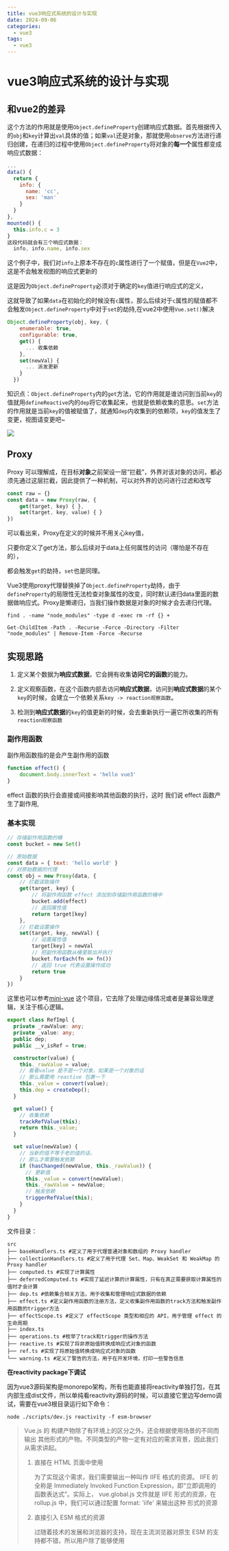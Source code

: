 ```yaml
---
title: vue3响应式系统的设计与实现
date: 2024-09-06
categories:
  - vue3
tags:
  - vue3
---
```

# vue3响应式系统的设计与实现
## 和vue2的差异

这个方法的作用就是使用`Object.defineProperty`创建响应式数据。首先根据传入的`obj`和`key`计算出`val`具体的值；如果`val`还是对象，那就使用`observe`方法进行递归创建，在递归的过程中使用`Object.defineProperty`将对象的**每一个**属性都变成响应式数据：

```js
...
data() {
  return {
    info: {
      name: 'cc',
      sex: 'man'
    } 
  }
},
mounted() {
  this.info.c = 3
}
这段代码就会有三个响应式数据：
  info, info.name, info.sex
```

这个例子中，我们对`info`上原本不存在的`c`属性进行了一个赋值，但是在`Vue2`中，这是不会触发视图的响应式更新的

这是因为`Object.defineProperty`必须对于确定的`key`值进行响应式的定义，

这就导致了如果`data`在初始化的时候没有`c`属性，那么后续对于`c`属性的赋值都不会触发`Object.defineProperty`中对于`set`的劫持,在vue2中使用`Vue.set()`解决

```js
Object.defineProperty(obj, key, {
    enumerable: true,
    configurable: true,
    get() {
      ... 收集依赖
    },
    set(newVal) {
      ... 派发更新
    }
  })
```

知识点：`Object.defineProperty`内的`get`方法，它的作用就是谁访问到当前`key`的值就用`defineReactive`内的`dep`将它收集起来，也就是依赖收集的意思。`set`方法的作用就是当前`key`的值被赋值了，就通知`dep`内收集到的依赖项，`key`的值发生了变更，视图请变更吧~

![](C:\Users\Administrator\Desktop\vue3\img\vue2响应式流程.png)



## Proxy

Proxy 可以理解成，在目标**对象**之前架设一层“拦截”，外界对该对象的访问，都必须先通过这层拦截，因此提供了一种机制，可以对外界的访问进行过滤和改写

```js
const raw = {}
const data = new Proxy(raw, {
    get(target, key) { },
    set(target, key, value) { }
})
```

可以看出来，Proxy在定义的时候并不用关心key值，

只要你定义了get方法，那么后续对于data上任何属性的访问（哪怕是不存在的），

都会触发`get`的劫持，`set`也是同理。

Vue3使用proxy代理替换掉了`Object.defineProperty`劫持，由于`defineProperty`的局限性无法检查对象属性的改变，同时默认递归data里面的数据做响应式。Proxy是懒递归，当我们操作数据是对象的时候才会去递归代理。

```shell
find . -name "node_modules" -type d -exec rm -rf {} +

Get-ChildItem -Path . -Recurse -Force -Directory -Filter "node_modules" | Remove-Item -Force -Recurse
```

## 实现思路

1. 定义某个数据为**响应式数据**，它会拥有收集**访问它的函数**的能力。

2. 定义观察函数，在这个函数内部去访问**响应式数据**，访问到**响应式数据**的某个`key`的时候，会建立一个依赖关系`key -> reaction观察函数`。

3. 检测到**响应式数据**的`key`的值更新的时候，会去重新执行一遍它所收集的所有`reaction观察函数`

### 副作用函数

副作用函数指的是会产生副作用的函数

```js
function effect() { 
    document.body.innerText = 'hello vue3' 
}
```

effect 函数的执行会直接或间接影响其他函数的执行，这时 我们说 effect 函数产生了副作用,

### 基本实现

```js
// 存储副作用函数的桶 
const bucket = new Set() 

// 原始数据 
const data = { text: 'hello world' } 
// 对原始数据的代理 
const obj = new Proxy(data, { 
    // 拦截读取操作 
    get(target, key) { 
        // 将副作用函数 effect 添加到存储副作用函数的桶中 
        bucket.add(effect) 
        // 返回属性值 
        return target[key] 
    }, 
    // 拦截设置操作 
    set(target, key, newVal) { 
        // 设置属性值 
        target[key] = newVal 
        // 把副作用函数从桶里取出并执行 
        bucket.forEach(fn => fn()) 
        // 返回 true 代表设置操作成功 
        return true 
    } 
})
```

这里也可以参考[mini-vue]( https://github.com/cuixiaorui/mini-vue/blob/master/packages/reactivity/src/ref.ts) 这个项目，它去除了处理边缘情况或者是兼容处理逻辑，关注于核心逻辑。

```ts
export class RefImpl {
  private _rawValue: any;
  private _value: any;
  public dep;
  public __v_isRef = true;

  constructor(value) {
    this._rawValue = value;
    // 看看value 是不是一个对象，如果是一个对象的话
    // 那么需要用 reactive 包裹一下
    this._value = convert(value);
    this.dep = createDep();
  }

  get value() {
    // 收集依赖
    trackRefValue(this);
    return this._value;
  }

  set value(newValue) {
    // 当新的值不等于老的值的话，
    // 那么才需要触发依赖
    if (hasChanged(newValue, this._rawValue)) {
      // 更新值
      this._value = convert(newValue);
      this._rawValue = newValue;
      // 触发依赖
      triggerRefValue(this);
    }
  }
}
```



文件目录：

```shell
src
├── baseHandlers.ts #定义了用于代理普通对象和数组的 Proxy handler
├── collectionHandlers.ts #定义了用于代理 Set、Map、WeakSet 和 WeakMap 的 Proxy handler
├── computed.ts #实现了计算属性
├── deferredComputed.ts #实现了延迟计算的计算属性，只有在真正需要获取计算属性的值时才会计算
├── dep.ts #依赖集合相关方法，用于收集和管理响应式数据的依赖
├── effect.ts #定义副作用函数的注册方法，定义收集副作用函数的track方法和触发副作用函数的trigger方法
├── effectScope.ts #定义了 effectScope 类型和相应的 API，用于管理 effect 的生命周期
├── index.ts
├── operations.ts #枚举了track和trigger的操作方法
├── reactive.ts #实现了将非原始值转换成响应式对象的函数
├── ref.ts #实现了将原始值转换成响应式对象的函数
└── warning.ts #定义了警告的方法，用于在开发环境，打印一些警告信息
```

**在reactivity package下调试**

因为vue3源码架构是monorepo架构，所有也能直接将reactivity单独打包，在其内部生成dist文件，所以单纯看reactivity源码的时候，可以直接它里边写demo调试，需要在vue3根目录运行如下命令：

```shell
node ./scripts/dev.js reactivity -f esm-browser
```

> Vue.js 的 构建产物除了有环境上的区分之外，还会根据使用场景的不同而输出 其他形式的产物。不同类型的产物一定有对应的需求背景，因此我们从需求讲起。
>
> 1. 直接在 HTML 页面中使用
>
>    为了实现这个需求，我们需要输出一种叫作 IIFE 格式的资源。 IIFE 的全称是 Immediately Invoked Function Expression，即“立即调用的 函数表达式”。实际上， vue.global.js 文件就是 IIFE 形式的资源，在 rollup.js 中，我们可以通过配置 format: 'iife' 来输出这种 形式的资源
>
> 2. 直接引入 ESM 格式的资源
>
>    过随着技术的发展和浏览器的支持，现在主流浏览器对原生 ESM 的支持都不错，所以用户除了能够使用 <script> 标签引用 IIFE 格式的资源外，还可以直接引入 ESM 格式的资源。例如 Vue.js 3 还会 输出 vue.esm-browser.js 文件，用户可以直接用 

然后在reactivity下随便创建个文件夹（一般是examples），创建创建html文件，引入dist中的源码即可

```html
<script type="module">
  import { computed, ref, effect } from '../dist/reactivity.esm-browser.js'
  const foo = ref('foo')
  console.log(foo.value)
</script>
```

或者直接查看对应包的`__tests__`文件下的单元测试

```ts
...
it('should be reactive', () => {
    const a = ref(1)
    let dummy
    const fn = vi.fn(() => {
      dummy = a.value
    })
    effect(fn)
    // 断言fn被执行了一次，否则测试不通过
    expect(fn).toHaveBeenCalledTimes(1)
    expect(dummy).toBe(1)
    a.value = 2
    // 断言fn被执行了两次，否则测试不通过
    expect(fn).toHaveBeenCalledTimes(2)
    expect(dummy).toBe(2)
    // same value should not trigger
    a.value = 2
    expect(fn).toHaveBeenCalledTimes(2)
  })
...
```

> 这里的`vi`是`@vue/test-utils`中的一个模拟函数库，它被用于测试Vue组件，但看起来也可以用于其他响应式系统的测试。

对应源码

`effect.ts`中定义了一个全局变量 `activeEffect`，初始值是 undefined，它的作用是存储被注册的副作用函数。接着定义了 `effect` 函数，它变成了一个用来注册副作用函数的函数，`effect` 函 数接收一个参数 fn，即要注册的副作用函数

```ts

/**
    注册给定的函数以跟踪响应式更新。
    给定的函数将立即运行一次。每当在其中访问的任何响应式属性更新时，该函数将再次运行。
    @param fn - 将跟踪响应式更新的函数。
    @param options - 用于控制副作用的行为。
    @returns 一个运行器，可用于在创建后控制副作用。 
*/
export function effect<T = any>(
  fn: () => T,
  options?: ReactiveEffectOptions,
): ReactiveEffectRunner {
  if ((fn as ReactiveEffectRunner).effect instanceof ReactiveEffect) {
    fn = (fn as ReactiveEffectRunner).effect.fn
  }

  const _effect = new ReactiveEffect(fn, NOOP, () => {
    if (_effect.dirty) {
      _effect.run()
    }
  })
  if (options) {
    extend(_effect, options)
    if (options.scope) recordEffectScope(_effect, options.scope)
  }
  if (!options || !options.lazy) {
    _effect.run()
  }
  const runner = _effect.run.bind(_effect) as ReactiveEffectRunner
  runner.effect = _effect
  return runner
}

// 除去一些边界条件
export function effect(fn, options = {}) {
  const _effect = new ReactiveEffect(fn);

  // 把用户传过来的值合并到 _effect 对象上去
  // 缺点就是不是显式的，看代码的时候并不知道有什么值
  extend(_effect, options);
  _effect.run();

  // 把 _effect.run 这个方法返回
  // 让用户可以自行选择调用的时机（调用 fn）
  const runner: any = _effect.run.bind(_effect);
  runner.effect = _effect;
  return runner;
}
```

也就是说使用`effect()`去收集副作用函数并且执行了，同时给全局变量`activeEffect`赋值了，赋值操作在`new ReactiveEffect`，`activeEffect`在执行`_effect.run()`时会把它本身赋值给`activeEffect`;

当 effect 函数执行时，首先会把副作用函数 fn 赋值给 全局变量 `activeEffect`。接着执行被注册的副作用函数 fn， 这将会触发响应式数据的读取操作，进而触发代理对象 Proxy 的 get 拦截函数

同时思考一个问题：我们**没有在副作用函数与被操作的目标字段之间建立明确的联系** 。例如当读取属性时，无论读取的是哪一个属性，其实都一样，都会把副作用函数收集到“桶”里；当设置属性时，无论设置的是哪一个属性，也都会把“桶”里的副作用函数取出并执行。副作用函数与被操作的字段之间没有明确的联系。解决方法很简单，只需要在副作用函数与被操作的字段之间建立联系即可

```js
// 存储副作用函数的桶
const bucket = new WeakMap()
const obj = new Proxy(data, {
  // 拦截读取操作
  get(target, key) {
    // 将副作用函数 activeEffect 添加到存储副作用函数的桶中
    track(target, key);
    // 返回属性值
    return target[key];
  },
  // 拦截设置操作
  set(target, key, newVal) {
    // 设置属性值
    target[key] = newVal;
    // 把副作用函数从桶里取出并执行
    trigger(target, key);
  },
});

// 在 get 拦截函数内调用 track 函数追踪变化
function track(target, key) {
  // 没有 activeEffect，直接 return
  if (!activeEffect) return;
  let depsMap = bucket.get(target);
  if (!depsMap) {
    bucket.set(target, (depsMap = new Map()));
  }
  let deps = depsMap.get(key);
  if (!deps) {
    depsMap.set(key, (deps = new Set()));
  }
  deps.add(activeEffect);
}
// 在 set 拦截函数内调用 trigger 函数触发变化
function trigger(target, key) {
  const depsMap = bucket.get(target);
  if (!depsMap) return;
  const effects = depsMap.get(key);
  effects && effects.forEach((fn) => fn());
}
```

![副作用函数与被操作的目标字段关系](C:\Users\Administrator\Desktop\vue3\img\WeakMap、Map、Set之间的关系.png)

> `Map`类似于对象，也是键值对的集合，但是“键”的范围不限于字符串，各种类型的值（包括对象）都可以当作键
>
> `WeakMap`只接受对象作为键名（`null`除外），不接受其他类型的值作为键名。简单地说，`WeakMap` 对 key 是弱引用，不影响垃圾回收器的工作。据这个特性可知，一旦 key 被垃圾回收器回收，那么对应的键和值就访问不到了。所以 `WeakMap` 经常用于存储那些只有当 key 所引 用的对象存在时（没有被回收）才有价值的信息
>
> 但如果使用 `Map` 来代替 `WeakMap`， 那么即使用户侧的代码对 `target` 没有任何引用，这个 `target` 也不 会被回收，最终可能导致内存溢出

```js
const map = new Map();
const weakmap = new WeakMap();

(function () {
  const foo = { foo: 1 };
  const bar = { bar: 2 };

  map.set(foo, 6);
  weakmap.set(bar, 6);
  console.log(weakmap.get(bar));    // 6
})()

for (let key of map.keys()) {
  console.log(key); // 输出 { foo: 1 }
}
```

我们来调试完整代码来观察此时“桶”的结构

```js
// 存储副作用函数的桶
const bucket = new WeakMap()

const data = { ok: true, text: 'hello world' } 

const obj = new Proxy(data, {
  // 拦截读取操作
  get(target, key) {
    // 将副作用函数 activeEffect 添加到存储副作用函数的桶中
    track(target, key);
    // 返回属性值
    return target[key];
  },
  // 拦截设置操作
  set(target, key, newVal) {
    // 设置属性值
    target[key] = newVal;
    // 把副作用函数从桶里取出并执行
    trigger(target, key);
    return true
  },
});

// 在 get 拦截函数内调用 track 函数追踪变化
function track(target, key) {
  // 没有 activeEffect，直接 return
  if (!activeEffect) return;
  let depsMap = bucket.get(target);
  if (!depsMap) {
    bucket.set(target, (depsMap = new Map()));
  }
  let deps = depsMap.get(key);
  if (!deps) {
    depsMap.set(key, (deps = new Set()));
  }
  deps.add(activeEffect);
}
// 在 set 拦截函数内调用 trigger 函数触发变化
function trigger(target, key) {
  const depsMap = bucket.get(target);
  if (!depsMap) return;
  const effects = depsMap.get(key);
  effects && effects.forEach((fn) => fn());
}


// 用一个全局变量存储被注册的副作用函数
let activeEffect;
let globalVar
// effect 函数用于注册副作用函数
function effect(fn) {
  // 当调用 effect 注册副作用函数时，将副作用函数 fn 赋值给 activeEffect
  activeEffect = fn;
  // 执行副作用函数
  fn();
}

effect(function effectFn() { 
  globalVar = obj.ok ? obj.text : 'not' 
})

// obj.text = 'text'

console.log(globalVar,bucket.get(data));
```

更改`obj.text`的值会触发`obj`的`set`,从而执行副作用函数，自此我们就实现了一个简易的响应式系统。

### 分支切换和cleanup

```js
const data = { ok: true, text: 'hello world' } 
const obj = new Proxy(data, { /* ... */ }) 

    effect(function effectFn() { 
        document.body.innerText = obj.ok ? obj.text : 'not' 
    })
```

观察以上代码，当副作用函数中出现三元表达式时，当字段 `obj.ok` 的值发生变化时， 代码执行的分支会跟着变化，这就是所谓的**分支切换**。

`obj.ok`为`true`时，此时的副作用函数与响应式数据之间的联系：

![](C:\Users\Administrator\Desktop\vue3\img\分支切换下的依赖集合.png)

我们看现在的完整代码

```js
// 存储副作用函数的桶
// const bucket = new WeakMap();
// 这里使用Map是为了后续打印能看到bucket
const bucket = new Map();

let data = { ok: true, text: "hello world" };

let globalVar

// 用一个全局变量存储被注册的副作用函数
let activeEffect;
// effect 函数用于注册副作用函数
function effect(fn) {
  // 当调用 effect 注册副作用函数时，将副作用函数 fn 赋值给 activeEffect
  activeEffect = fn;
  // 执行副作用函数
  fn();
}
const obj = new Proxy(data, {
  // 拦截读取操作
  get(target, key) {
    // 将副作用函数 activeEffect 添加到存储副作用函数的桶中
    track(target, key);
    // 返回属性值
    return target[key];
  },
  // 拦截设置操作
  set(target, key, newVal) {
    // 设置属性值
    target[key] = newVal;
    // 把副作用函数从桶里取出并执行
    trigger(target, key);
    return true
  },
});

// 在 get 拦截函数内调用 track 函数追踪变化
function track(target, key) {
  // 没有 activeEffect，直接 return
  if (!activeEffect) return;
  let depsMap = bucket.get(target);
  console.log(key,depsMap);
  if (!depsMap) {
    bucket.set(target, (depsMap = new Map()));
  }
  console.log(key);
  let deps = depsMap.get(key);
  if (!deps) {
    depsMap.set(key, (deps = new Set()));
  }
  console.log(key);
  deps.add(activeEffect);
  console.log(target,depsMap);
}
// 在 set 拦截函数内调用 trigger 函数触发变化
function trigger(target, key) {
  const depsMap = bucket.get(target);
  if (!depsMap) return;
  const effects = depsMap.get(key);
  effects && effects.forEach((fn) => fn());
}

// 在收集
effect(function effectFn() { 
  globalVar = obj.ok ? obj.text : 'not' 
})

/* 
  这里改变响应式变量的值,触发副作用函数重新执行后，由于此时字段 obj.text 不
  会被读取，只会触发字段 obj.ok 的读取操作，所以理想情况下副作
  用函数 effectFn 不应该被字段 obj.text 所对应的依赖集合收集
*/
obj.ok = false
console.log(globalVar,bucket);
```

当响应式变量`obj.ok`的值从`true`变为`false`时，由于此时字段 `obj.text` 不会被读取，只会触发字段 `obj.ok` 的读取操作，所以理想情况下副作用函数 `effectFn` 不应该被字段 `obj.text` 所对应的依赖集合收集。但上面的代码还未做到，**因为每一次触发`track`时都是从同一个`bucket`中读取的同一个`target`,对应的`key`还保留着上一次依赖收集的结果**

即我们是想实现如下的这种情况，但实际上，就产生了遗留的副作用函数，即`text`对应的副作用函数被保留了下来，遗留的副作用函数会导致不必要的更新，**因为当`obj.ok`的值为`false`时,无论`obj.text`的值如何变化，都不应该导致更新**

![](C:\Users\Administrator\Desktop\vue3\img\理想情况下分支切换的依赖集合.png)

解决这个问题的方法，**每次副作用函数执行时，我们可以先把它从所有与之关联的依赖集合中删除**，当副作用函数执行完毕后，会重新建立联系，但在新的联系中不会包含遗留的副作用函数。

![](C:\Users\Administrator\Desktop\vue3\img\分支切换-断开函数与响应式数据之间的联系.png)

要将一个副作用函数从所有与之关联的依赖集合中移除，因为一个依赖集合中可能会有多个副作用函数，要移除对应的副作用函数，就需要明确知道哪些依赖集合中包含它

为此我们重新设计`effect`函数,在其中**定义一个`effectFn`函数，并且添加一个属性`deps`用于存放含有该副作用函数的依赖集合**

同时需要思考在何处**收集副作用函数的依赖集合**，答案是在**track函数**

最后在**每次触发副作用函数前清除掉副作用函数和依赖集合之间的联系**，也就是说在触发一个副作用函数时，会先清除拥有这个副作用函数的依赖集合，这样就不会造成多余的遗留的副作用函数



完整代码：

```js
// 存储副作用函数的桶
// const bucket = new WeakMap();
// 这里使用Map是为了后续打印能看到bucket
const bucket = new Map();

let data = { ok: true, text: "hello world" };

let global;

// 用一个全局变量存储被注册的副作用函数
let activeEffect;
// effect 函数用于注册副作用函数
function effect(fn) {
  const effectFn = () => {
    // 调用 cleanup 函数完成清除工作 
    cleanup(effectFn)  // 新增 
    // 当 effectFn 执行时，将其设置为当前激活的副作用函数
    activeEffect = effectFn;
    fn();
  };
  // activeEffect.deps 用来存储所有与该副作用函数相关联的依赖集合
  effectFn.deps = [];
  // 执行副作用函数
  effectFn();
}
const obj = new Proxy(data, {
  // 拦截读取操作
  get(target, key) {
    // 将副作用函数 activeEffect 添加到存储副作用函数的桶中
    track(target, key);
    // 返回属性值
    return target[key];
  },
  // 拦截设置操作
  set(target, key, newVal) {
    // 设置属性值
    target[key] = newVal;
    // 把副作用函数从桶里取出并执行
    trigger(target, key);
  },
});

// 在 get 拦截函数内调用 track 函数追踪变化
function track(target, key) {
  // 没有 activeEffect，直接 return
  if (!activeEffect) return;
  let depsMap = bucket.get(target);
  // console.log(key, depsMap);
  if (!depsMap) {
    bucket.set(target, (depsMap = new Map()));
  }
  console.log(key);
  let deps = depsMap.get(key);
  if (!deps) {
    depsMap.set(key, (deps = new Set()));
  }
  // console.log(key);
  // 把当前激活的副作用函数添加到依赖集合 deps 中
  deps.add(activeEffect);
  console.log(target, depsMap);

  // deps 就是一个与当前副作用函数存在联系的依赖集合
  // 将其添加到 activeEffect.deps 数组中
  activeEffect.deps.push(deps);
  console.log(activeEffect);
}
// 在 set 拦截函数内调用 trigger 函数触发变化
function trigger(target, key) {
  const depsMap = bucket.get(target);
  if (!depsMap) return;
  const effects = depsMap.get(key);
  effects && effects.forEach((fn) => fn());
}


// 清除副作用函数对应的依赖集合
function cleanup(effectFn) {
  // 遍历 effectFn.deps 数组
  for (let i = 0; i < effectFn.deps.length; i++) {
    // deps 是依赖集合
    const deps = effectFn.deps[i];
    // 将 effectFn 从依赖集合中移除
    deps.delete(effectFn);
  }
  // 最后需要重置 effectFn.deps 数组
  effectFn.deps.length = 0;
}

// 在收集
effect(function effectFn() {
  global = obj.ok ? obj.text : "not";
});

/* 
  这里改变响应式变量的值,触发副作用函数重新执行后，由于此时字段 obj.text 不
  会被读取，只会触发字段 obj.ok 的读取操作，所以理想情况下副作
  用函数 effectFn 不应该被字段 obj.text 所对应的依赖集合收集
*/
obj.ok = false;
console.log(bucket);
```

然而在调试当前代码时会出现无限循环，问题出在`trigger`函数

```js
function trigger(target, key) { 
    const depsMap = bucket.get(target) 
    if (!depsMap) return 
    const effects = depsMap.get(key) 
    effects && effects.forEach(fn => fn()) // 问题出在这句代码 
}
```

我们这里遍历的`effects`就是一个依赖集合，是一个`set`类型；当副作用函数执行时，会调用 `cleanup` 进行清除，实际上就是从 `effects` 集合中将当前执行的副作用函数剔除，但是副作用函数的执行会导致其重新被收集到集合 中，而此时对于 `effects` 集合的遍历仍在进行

我们来看在遍历set的同时修改它会发生什么

```js
const set = new Set([1]) 

set.forEach(item => { 
    set.delete(1) 
    set.add(1) 
    console.log('遍历中') 
})
```

> 语言规范中对此有明确的说明：在调用 forEach 遍历 Set 集合 时，如果一个值已经被访问过了，但该值被删除并重新添加到集合， 如果此时 forEach 遍历没有结束，那么该值会重新被访问。因此，上面的代码会无限执行

解决方法就是重新构建一个set并且遍历它：

```js
const set = new Set([1]) 

const newSet = new Set(set) 
newSet.forEach(item => { 
    set.delete(1) 
    set.add(1) 
    console.log('遍历中') 
})
```

修改后的代码如下：

```js
// 存储副作用函数的桶
// const bucket = new WeakMap();
// 这里使用Map是为了后续打印能看到bucket
const bucket = new Map();

let data = { ok: true, text: "hello world" };

let global;

// 用一个全局变量存储被注册的副作用函数
let activeEffect;
// effect 函数用于注册副作用函数
function effect(fn) {
  const effectFn = () => {
    // 调用 cleanup 函数完成清除工作
    cleanup(effectFn); // 新增
    // 当 effectFn 执行时，将其设置为当前激活的副作用函数
    activeEffect = effectFn;
    fn();
  };
  // activeEffect.deps 用来存储所有与该副作用函数相关联的依赖集合
  effectFn.deps = [];
  // 执行副作用函数
  effectFn();
}
const obj = new Proxy(data, {
  // 拦截读取操作
  get(target, key) {
    // 将副作用函数 activeEffect 添加到存储副作用函数的桶中
    track(target, key);
    // 返回属性值
    return target[key];
  },
  // 拦截设置操作
  set(target, key, newVal) {
    // 设置属性值
    target[key] = newVal;
    // 把副作用函数从桶里取出并执行
    trigger(target, key);
  },
});

// 在 get 拦截函数内调用 track 函数追踪变化
function track(target, key) {
  // 没有 activeEffect，直接 return
  if (!activeEffect) return;
  let depsMap = bucket.get(target);
  // console.log(key, depsMap);
  if (!depsMap) {
    bucket.set(target, (depsMap = new Map()));
  }
  console.log(key);
  let deps = depsMap.get(key);
  if (!deps) {
    depsMap.set(key, (deps = new Set()));
  }
  // console.log(key);
  // 把当前激活的副作用函数添加到依赖集合 deps 中
  deps.add(activeEffect);
  // console.log(target, depsMap);

  // deps 就是一个与当前副作用函数存在联系的依赖集合
  // 将其添加到 activeEffect.deps 数组中
  activeEffect.deps.push(deps);
  // console.log(activeEffect);
}
// 在 set 拦截函数内调用 trigger 函数触发变化
function trigger(target, key) {
  const depsMap = bucket.get(target);
  if (!depsMap) return;
  const effects = depsMap.get(key);
  const effectsToRun = new Set(effects); // 新增
  effectsToRun.forEach((effectFn) => effectFn()); // 新增
}

// 清除副作用函数对应的依赖集合
function cleanup(effectFn) {
  // 遍历 effectFn.deps 数组
  for (let i = 0; i < effectFn.deps.length; i++) {
    // deps 是依赖集合
    const deps = effectFn.deps[i];
    // 将 effectFn 从依赖集合中移除
    deps.delete(effectFn);
  }
  // 最后需要重置 effectFn.deps 数组
  effectFn.deps.length = 0;
}

// 在收集
effect(function effectFn() {
  global = obj.ok ? obj.text : "not";
});

/* 
  这里改变响应式变量的值,触发副作用函数重新执行后，由于此时字段 obj.text 不
  会被读取，只会触发字段 obj.ok 的读取操作，所以理想情况下副作
  用函数 effectFn 不应该被字段 obj.text 所对应的依赖集合收集
*/
obj.ok = false;
console.log(bucket);

```

### 嵌套的 effect  与 effect  栈

effect之间是可以嵌套的

```js
effect(function effectFn1() { 
    effect(function effectFn2() { /* ... */ }) 
    /* ... */ 
})
```

这种场景在组件的嵌套中会出现，但是我们之前实现的代码中并没有考虑嵌套的部分

我们根据之前的代码修改，增加`effect`嵌套的部分，以下是修改前的代码

```js
// 存储副作用函数的桶
const bucket = new WeakMap();
// 这里使用Map是为了后续打印能看到bucket
// const bucket = new Map();

let data = { foo: true, bar: true };

let global;
let temp1, temp2;

// 用一个全局变量存储被注册的副作用函数
let activeEffect;
// effect 函数用于注册副作用函数
function effect(fn) {
  const effectFn = () => {
    // 调用 cleanup 函数完成清除工作
    cleanup(effectFn); // 新增
    // 当 effectFn 执行时，将其设置为当前激活的副作用函数
    activeEffect = effectFn;
    fn();
  };
  // activeEffect.deps 用来存储所有与该副作用函数相关联的依赖集合
  effectFn.deps = [];
  // 执行副作用函数
  effectFn();
}
const obj = new Proxy(data, {
  // 拦截读取操作
  get(target, key) {
    // 将副作用函数 activeEffect 添加到存储副作用函数的桶中
    track(target, key);
    // 返回属性值
    return target[key];
  },
  // 拦截设置操作
  set(target, key, newVal) {
    // 设置属性值
    target[key] = newVal;
    // 把副作用函数从桶里取出并执行
    trigger(target, key);
  },
});

// 在 get 拦截函数内调用 track 函数追踪变化
function track(target, key) {
  // 没有 activeEffect，直接 return
  if (!activeEffect) return;
  let depsMap = bucket.get(target);
  // console.log(key, depsMap);
  if (!depsMap) {
    bucket.set(target, (depsMap = new Map()));
  }
  console.log(key);
  let deps = depsMap.get(key);
  if (!deps) {
    depsMap.set(key, (deps = new Set()));
  }
  // console.log(key);
  // 把当前激活的副作用函数添加到依赖集合 deps 中
  deps.add(activeEffect);
  // console.log(target, depsMap);

  // deps 就是一个与当前副作用函数存在联系的依赖集合
  // 将其添加到 activeEffect.deps 数组中
  activeEffect.deps.push(deps);
  // console.log(activeEffect);
}
// 在 set 拦截函数内调用 trigger 函数触发变化
function trigger(target, key) {
  const depsMap = bucket.get(target);
  if (!depsMap) return;
  const effects = depsMap.get(key);
  const effectsToRun = new Set(effects); // 新增
  effectsToRun.forEach((effectFn) => effectFn()); // 新增
}

// 清除副作用函数对应的依赖集合
function cleanup(effectFn) {
  // 遍历 effectFn.deps 数组
  for (let i = 0; i < effectFn.deps.length; i++) {
    // deps 是依赖集合
    const deps = effectFn.deps[i];
    // 将 effectFn 从依赖集合中移除
    deps.delete(effectFn);
  }
  // 最后需要重置 effectFn.deps 数组
  effectFn.deps.length = 0;
}

// 嵌套effect
effect(function effectFn1() {
  console.log("effectFn1执行");
  // 在 effectFn1 中读取 obj.foo 属性
  effect(function effectFn2() {
    console.log("effectFn2执行");
    // 在 effectFn2 中读取 obj.bar 属性
    temp2 = obj.bar;
  });
  temp1 = obj.foo;
});

obj.foo = false;
// obj.bar = false

console.log(bucket.get(data));
```

我们去修改`obj.foo`,预期是修改它会重新执行副作用函数`effectFn1`,并且嵌套在其中的effectFn2也会重新执行；

然而实际上的输出是

```shell
effectFn1执行
effectFn2执行
bar
foo
effectFn2执行
bar
```

我们用全局变量 `activeEffect` 来存储通过 `effect` 函数注册的 副作用函数，这意味着同一时刻 `activeEffect` 所存储的副作用函数 只能有一个。当副作用函数发生嵌套时，内层副作用函数的执行会覆盖 `activeEffect` 的值，并且永远不会恢复到原来的值。这时如果再 有响应式数据进行依赖收集，即使这个响应式数据是在外层副作用函数中读取的，它们收集到的副作用函数也都会是内层副作用函数，这就是问题所在。

为了解决这个问题，我们需要一个副作用函数栈 `effectStack`， 在副作用函数执行时，将当前副作用函数压入栈中，待副作用函数执 行完毕后将其从栈中弹出，并始终让 `activeEffect` 指向栈顶的副作用函数。这样就能做到一个响应式数据只会收集直接读取其值的副作用函数，而不会出现互相影响的情况

修改后的完整代码如下：

```js
// 存储副作用函数的桶
const bucket = new WeakMap();
// 这里使用Map是为了后续打印能看到bucket
// const bucket = new Map();

let data = { foo: true, bar: true };

let global;
let temp1, temp2;

// 用一个全局变量存储被注册的副作用函数
let activeEffect;
const effectStack = []; // 新增
// effect 函数用于注册副作用函数
function effect(fn) {
  const effectFn = () => {
    cleanup(effectFn);
    activeEffect = effectFn;

    // 在调用副作用函数之前将当前副作用函数压入栈中
    effectStack.push(effectFn); // 新增
    fn();

    // 在当前副作用函数执行完毕后，将当前副作用函数弹出栈，并把 activeEffect 还原为之前的值
    effectStack.pop(); // 新增
    activeEffect = effectStack[effectStack.length - 1]; // 新增
  };
  effectFn.deps = [];
  effectFn();
}
const obj = new Proxy(data, {
  // 拦截读取操作
  get(target, key) {
    // 将副作用函数 activeEffect 添加到存储副作用函数的桶中
    track(target, key);
    // 返回属性值
    return target[key];
  },
  // 拦截设置操作
  set(target, key, newVal) {
    // 设置属性值
    target[key] = newVal;
    // 把副作用函数从桶里取出并执行
    trigger(target, key);
  },
});

// 在 get 拦截函数内调用 track 函数追踪变化
function track(target, key) {
  // 没有 activeEffect，直接 return
  if (!activeEffect) return;
  let depsMap = bucket.get(target);
  if (!depsMap) {
    bucket.set(target, (depsMap = new Map()));
  }
  let deps = depsMap.get(key);
  if (!deps) {
    depsMap.set(key, (deps = new Set()));
  }
  // 把当前激活的副作用函数添加到依赖集合 deps 中
  deps.add(activeEffect);

  // deps 就是一个与当前副作用函数存在联系的依赖集合
  // 将其添加到 activeEffect.deps 数组中
  activeEffect.deps.push(deps);
}
// 在 set 拦截函数内调用 trigger 函数触发变化
function trigger(target, key) {
  const depsMap = bucket.get(target);
  if (!depsMap) return;
  const effects = depsMap.get(key);
  const effectsToRun = new Set(effects); // 新增
  effectsToRun.forEach((effectFn) => effectFn()); // 新增
}

// 清除副作用函数对应的依赖集合
function cleanup(effectFn) {
  // 遍历 effectFn.deps 数组
  for (let i = 0; i < effectFn.deps.length; i++) {
    // deps 是依赖集合
    const deps = effectFn.deps[i];
    // 将 effectFn 从依赖集合中移除
    deps.delete(effectFn);
  }
  // 最后需要重置 effectFn.deps 数组
  effectFn.deps.length = 0;
}

// 嵌套effect
effect(function effectFn1() {
  console.log("effectFn1执行");
  // 在 effectFn1 中读取 obj.foo 属性
  effect(function effectFn2() {
    console.log("effectFn2执行");
    // 在 effectFn2 中读取 obj.bar 属性
    temp2 = obj.bar;
  });
  temp1 = obj.foo;
});

obj.foo = false;
// obj.bar = false

// console.log(bucket.get(data));
```

### 避免无限递归循环

```js
const data = { foo: 1 } 
const obj = new Proxy(data, { /*...*/ }) 

effect(() => obj.foo++)
```

可以看到，在 effect 注册的副作用函数内有一个自增操作 `obj.foo++`，该操作会引起栈溢出

**这里的代码在浏览器环境中执行会引起栈溢出**

```js
// 等同于
effect(() => {
    obj.foo = obj.foo + 1
})
```

在这个语句中，既会读取 `obj.foo` 的值，又会设置 `obj.foo` 的 值，而这就是导致问题的根本原因。我们可以尝试推理一下代码的执行流程：首先读取 `obj.foo` 的值，这会触发 `track` 操作，将当前副作用函数收集到“桶”中，接着将其加 1 后再赋值给 `obj.foo`，此时会触发 `trigger` 操作，即把“桶”中的副作用函数取出并执行。但问题是该副作用函数正在执行中，还没有执行完毕，就要开始下一次的执行。这样会导致无限递归地调用自己，于是就产生了栈溢出

此时无论是 `track` 时收集的副 作用函数，还是 `trigger` 时要触发执行的副作用函数，都是 `activeEffect`

**如果 `trigger`  触发执行的副作用函数与当前正在执行的副作用函数相同**，则不触发执行,修改后的完整代码如下：

```html
<!DOCTYPE html>
<html lang="en">

    <head>
        <meta charset="UTF-8">
        <meta name="viewport" content="width=device-width, initial-scale=1.0">
        <title>Document</title>
    </head>
    <script>
        // 存储副作用函数的桶
        const bucket = new WeakMap();
        // 这里使用Map是为了后续打印能看到bucket
        // const bucket = new Map();

        let data = { foo: 1, bar: true };

        let global;
        let temp1, temp2;

        // 用一个全局变量存储被注册的副作用函数
        let activeEffect;
        const effectStack = []; // 新增
        // effect 函数用于注册副作用函数
        function effect(fn) {
            console.log('effect');
            const effectFn = () => {
                cleanup(effectFn);
                activeEffect = effectFn;

                // 在调用副作用函数之前将当前副作用函数压入栈中
                effectStack.push(effectFn); // 新增
                fn();

                // 在当前副作用函数执行完毕后，将当前副作用函数弹出栈，并把 activeEffect 还原为之前的值
                effectStack.pop(); // 新增
                activeEffect = effectStack[effectStack.length - 1]; // 新增
            };
            effectFn.deps = [];
            effectFn();
        }
        const obj = new Proxy(data, {
            // 拦截读取操作
            get(target, key) {
                // 将副作用函数 activeEffect 添加到存储副作用函数的桶中
                track(target, key);
                // 返回属性值
                return target[key];
            },
            // 拦截设置操作
            set(target, key, newVal) {
                // 设置属性值
                target[key] = newVal;
                // 把副作用函数从桶里取出并执行
                trigger(target, key);
            },
        });

        // 在 get 拦截函数内调用 track 函数追踪变化
        function track(target, key) {
            console.log('track')
            // 没有 activeEffect，直接 return
            if (!activeEffect) return;
            let depsMap = bucket.get(target);
            if (!depsMap) {
                bucket.set(target, (depsMap = new Map()));
            }
            let deps = depsMap.get(key);
            if (!deps) {
                depsMap.set(key, (deps = new Set()));
            }
            // 把当前激活的副作用函数添加到依赖集合 deps 中
            deps.add(activeEffect);

            // deps 就是一个与当前副作用函数存在联系的依赖集合
            // 将其添加到 activeEffect.deps 数组中
            activeEffect.deps.push(deps);
        }
        // 在 set 拦截函数内调用 trigger 函数触发变化
        function trigger(target, key) {
            console.log('trigger')
            const depsMap = bucket.get(target);
            if (!depsMap) return;
            const effects = depsMap.get(key);
            const effectsToRun = new Set(); // 修改
            effects && effects.forEach(effectFn => {
                // 如果 trigger 触发执行的副作用函数与当前正在执行的副作用函数相同，则不触发执行
                if (effectFn !== activeEffect) {  // 新增 
                    effectsToRun.add(effectFn)
                }
            })
            effectsToRun.forEach((effectFn) => effectFn()); 
        }

        // 清除副作用函数对应的依赖集合
        function cleanup(effectFn) {
            // 遍历 effectFn.deps 数组
            for (let i = 0; i < effectFn.deps.length; i++) {
                // deps 是依赖集合
                const deps = effectFn.deps[i];
                // 将 effectFn 从依赖集合中移除
                deps.delete(effectFn);
            }
            // 最后需要重置 effectFn.deps 数组
            effectFn.deps.length = 0;
        }

        effect(() => {
            obj.foo = obj.foo + 1
        })

        // console.log(bucket.get(data));

    </script>

    <body>

    </body>

</html>
```



### 调度执行

可调度性是响应系统非常重要的特性。首先我们需要明确什么是可调度性。所谓可调度，指的是当 `trigger` 动作触发副作用函数重新执行时，有能力决定副作用函数执行的时机、次数以及方式

```js
const data = { foo: 1 } 
const obj = new Proxy(data, { /* ... */ }) 

effect(() => { 
    console.log(obj.foo) 
})

obj.foo++ 

console.log('结束了')
```

结果如下：

```js
1 
2 
'结束了'
```

如果说需要**更改打印的顺序**，除了直接更改代码，这时就需要响应系统**支持调度** 。

我们可以为 effect 函数设计一个选项参数 options，允许用户 指定调度器：

```js
effect( 
    () => { 
        console.log(obj.foo) 
    }, 
    // options 
    { 
        // 调度器 scheduler 是一个函数 
        scheduler(fn) { 
            // ... 
        } 
    } 
)
```

它是一个对象，其中允许指定 `scheduler` 调度函数，同时在 `effect` 函数内部我们需要把 `options` 选项挂载到对应的副作用函数上：

```js
function effect(fn,options = {}) {
    const effectFn = () => {
        cleanup(effectFn);
        activeEffect = effectFn;

        // 在调用副作用函数之前将当前副作用函数压入栈中
        effectStack.push(effectFn);
        fn();

        // 在当前副作用函数执行完毕后，将当前副作用函数弹出栈，并把 activeEffect 还原为之前的值
        effectStack.pop(); 
        activeEffect = effectStack[effectStack.length - 1]; 


    };
    // 将 options 挂载到 effectFn 上 
    effectFn.options = options  // 新增 
    effectFn.deps = [];
    effectFn();
}
```

有了调度函数，我们在 trigger 函数中触发副作用函数重新执行时，就可以直接调用用户传递的调度器函数，从而把控制权交给用户：

```js
function trigger(target, key) {
  const depsMap = bucket.get(target);
  if (!depsMap) return;
  const effects = depsMap.get(key);
  const effectsToRun = new Set();
  effects &&
    effects.forEach((effectFn) => {
      // 如果 trigger 触发执行的副作用函数与当前正在执行的副作用函数相同，则不触发执行
      if (effectFn !== activeEffect) {
        effectsToRun.add(effectFn);
      }
    });
  effectsToRun.forEach((effectFn) => {
    // 如果一个副作用函数存在调度器，则调用该调度器，并将副作用函数作为参数传递
    if (effectFn.options.scheduler) { 
      effectFn.options.scheduler(effectFn); // 新增
    } else {
      // 否则直接执行副作用函数（之前的默认行为）
      effectFn(); // 新增
    }
  });
}
```

传入调度器后执行结果为：

```shell
1
结束了
2
```

完整代码：

```js
// 存储副作用函数的桶
const bucket = new WeakMap();

let data = { foo: 1, bar: true };

let global;
let temp1, temp2;

// 用一个全局变量存储被注册的副作用函数
let activeEffect;
const effectStack = [];
// effect 函数用于注册副作用函数
function effect(fn, options = {}) {
  const effectFn = () => {
    cleanup(effectFn);
    activeEffect = effectFn;

    // 在调用副作用函数之前将当前副作用函数压入栈中
    effectStack.push(effectFn);
    fn();

    // 在当前副作用函数执行完毕后，将当前副作用函数弹出栈，并把 activeEffect 还原为之前的值
    effectStack.pop();
    activeEffect = effectStack[effectStack.length - 1];
  };
  // 将 options 挂载到 effectFn 上
  effectFn.options = options; // 新增
  effectFn.deps = [];
  effectFn();
}
const obj = new Proxy(data, {
  // 拦截读取操作
  get(target, key) {
    // 将副作用函数 activeEffect 添加到存储副作用函数的桶中
    track(target, key);
    // 返回属性值
    return target[key];
  },
  // 拦截设置操作
  set(target, key, newVal) {
    // 设置属性值
    target[key] = newVal;
    // 把副作用函数从桶里取出并执行
    trigger(target, key);
  },
});

// 在 get 拦截函数内调用 track 函数追踪变化
function track(target, key) {
  // 没有 activeEffect，直接 return
  if (!activeEffect) return;
  let depsMap = bucket.get(target);
  if (!depsMap) {
    bucket.set(target, (depsMap = new Map()));
  }
  let deps = depsMap.get(key);
  if (!deps) {
    depsMap.set(key, (deps = new Set()));
  }
  // 把当前激活的副作用函数添加到依赖集合 deps 中
  deps.add(activeEffect);

  // deps 就是一个与当前副作用函数存在联系的依赖集合
  // 将其添加到 activeEffect.deps 数组中
  activeEffect.deps.push(deps);
}
// 在 set 拦截函数内调用 trigger 函数触发变化
function trigger(target, key) {
  const depsMap = bucket.get(target);
  if (!depsMap) return;
  const effects = depsMap.get(key);
  const effectsToRun = new Set();
  effects &&
    effects.forEach((effectFn) => {
      // 如果 trigger 触发执行的副作用函数与当前正在执行的副作用函数相同，则不触发执行
      if (effectFn !== activeEffect) {
        effectsToRun.add(effectFn);
      }
    });
  effectsToRun.forEach((effectFn) => {
    // 如果一个副作用函数存在调度器，则调用该调度器，并将副作用函数作为参数传递
    if (effectFn.options.scheduler) { 
      effectFn.options.scheduler(effectFn); // 新增
    } else {
      // 否则直接执行副作用函数（之前的默认行为）
      effectFn(); // 新增
    }
  });
}

// 清除副作用函数对应的依赖集合
function cleanup(effectFn) {
  // 遍历 effectFn.deps 数组
  for (let i = 0; i < effectFn.deps.length; i++) {
    // deps 是依赖集合
    const deps = effectFn.deps[i];
    // 将 effectFn 从依赖集合中移除
    deps.delete(effectFn);
  }
  // 最后需要重置 effectFn.deps 数组
  effectFn.deps.length = 0;
}

// ----------------------------------------------------------------
// effect(() => {
//   console.log(obj.foo);
// });

effect(
  () => {
    console.log(obj.foo);
  },
  {
    // 调度器 scheduler 是一个函数
    scheduler(fn) {
      // 将副作用函数放到宏任务队列中执行
      setTimeout(fn);
    },
  }
);
// ----------------------------------------------------------------

obj.foo++;

console.log("结束了");

// console.log(bucket.get(data));

```

除了控制副作用函数的执行顺序，通过调度器还可以做到控制它的**执行次数**，这一点也尤为重要

```js
const data = { foo: 1 } 
const obj = new Proxy(data, { /* ... */ }) 

effect(() => { 
    console.log(obj.foo) 
}) 

obj.foo++ 
obj.foo++
```

```shell
1
2
3
```

若我们只关注最终结果而不关注过程，希望的结果如下

```shell
1
3
```

思考如何基于调度器实现

```js
// 定义一个任务队列
const jobQueue = new Set();
// 使用 Promise.resolve() 创建一个 promise 实例，我们用它将一个任务添加到微任务队列
const p = Promise.resolve();

// 一个标志代表是否正在刷新队列
let isFlushing = false;
function flushJob() {
  // 如果队列正在刷新，则什么都不做
  if (isFlushing) return;
  // 设置为 true，代表正在刷新
  isFlushing = true;
  // 在微任务队列中刷新 jobQueue 队列
  p.then(() => {
    jobQueue.forEach((job) => job());
  }).finally(() => {
    // 结束后重置 isFlushing
    isFlushing = false;
  });
}

effect(
  () => {
    console.log(obj.foo);
  },
  {
    scheduler(fn) {
      // 每次调度时，将副作用函数添加到 jobQueue 队列中
      jobQueue.add(fn);
      // 调用 flushJob 刷新队列
      flushJob();
    },
  }
);

obj.foo++;

obj.foo++;
```

整段代码的效果是，连续对 `obj.foo` 执行两次自增操作，会同步 且连续地执行两次 `scheduler` 调度函数，这意味着同一个副作用函 数会被 `jobQueue.add(fn)` 语句添加两次，但由于 `Set` 数据结构的 去重能力，最终 `jobQueue` 中只会有一项，即当前副作用函数。类似 地，`flushJob` 也会同步且连续地执行两次，但由于 `isFlushing` 标 志的存在，实际上 `flushJob` 函数在一个事件循环内只会执行一次， 即在微任务队列内执行一次。当微任务队列开始执行时，就会遍历 `jobQueue` 并执行里面存储的副作用函数。由于此时 `jobQueue` 队列 内只有一个副作用函数，所以只会执行一次，并且当它执行时，字段 `obj.foo` 的值已经是 3 了

> 这个功能有点类似于在 Vue.js 中连续多次 修改响应式数据但只会触发一次更新，实际上 Vue.js 内部实现了一个 更加完善的调度器，思路与上文介绍的相同。
